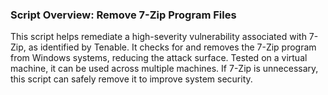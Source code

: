 ### Script Overview: Remove 7-Zip Program Files

This script helps remediate a high-severity vulnerability associated with 7-Zip, as identified by Tenable. It checks for and removes the 7-Zip program from Windows systems, reducing the attack surface. Tested on a virtual machine, it can be used across multiple machines. If 7-Zip is unnecessary, this script can safely remove it to improve system security.
